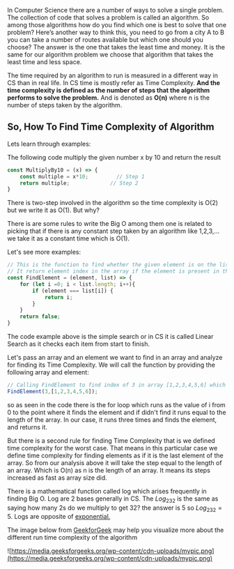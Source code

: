 In Computer Science there are a number of ways to solve a single problem. The collection of code that solves a problem is called an algorithm. So among those algorithms how do you find which one is best to solve that one problem? Here’s another way to think this, you need to go from a city A to B you can take a number of routes available but which one should you choose? The answer is the one that takes the least time and money. It is the same for our algorithm problem we choose that algorithm that takes the least time and less space. 

The time required by an algorithm to run is measured in a different way in CS than in real life. In CS time is mostly refer as Time Complexity. **And the time complexity is defined as the number of steps that the algorithm performs to solve the problem.** And is denoted as **O(n)** where n is the number of steps taken by the algorithm. 

## So, How To Find Time Complexity of Algorithm

Lets learn through examples:

The following code multiply the given number x by 10 and return the result

```jsx
const MultiplyBy10 = (x) => {
	const multiple = x*10;         // Step 1
    return multiple;             // Step 2
}
```

There is two-step involved in the algorithm so the time complexity is O(2) but we write it as O(1). But why? 

There is are some rules to write the Big O among them one is related to picking that if there is any constant step taken by an algorithm like 1,2,3,... we take it as a constant time which is O(1).

Let's see more examples:

```jsx
// This is the function to find whether the given element is on the list or not i.e. Simple Search
// It return element index in the array if the element is present in the array otherwise it returns false
const FindElement = (element, list) => {
    for (let i =0; i < list.length; i++){
        if (element === list[i]) {
            return i;
        }
    }
    return false;
}
```

The code example above is the simple search or in CS it is called Linear Search as it checks each item from start to finish.

Let's pass an array and an element we want to find in an array and analyze for finding its Time Complexity. We will call the function by providing the following array and element:

```jsx
// Calling FindElement to find index of 3 in array [1,2,3,4,5,6] which is of length
FindElement(3,[1,2,3,4,5,6]);
```

so as seen in the code there is the for loop which runs as the value of i from 0 to the point where it finds the element and if didn't find it runs equal to the length of the array. In our case, it runs three times and finds the element, and returns it.

But there is a second rule for finding Time Complexity that is we defined time complexity for the worst case. That means in this particular case we define time complexity for finding elements as if it is the last element of the array. So from our analysis above it will take the step equal to the length of an array. Which is O(n) as n is the length of an array. It means its steps increased as fast as array size did.

There is a mathematical function called log which arises frequently in finding Big O. Log are 2 bases generally in CS. The $Log_232$ is the same as saying how many 2s do we multiply to get 32? the answer is 5 so $Log_232  = 5$. Logs are opposite of [exponential.](https://en.wikipedia.org/wiki/Exponential_function)

The image below from [GeekforGeek](https://www.geeksforgeeks.org/) may help you visualize more about the different run time complexity of the algorithm 

![https://media.geeksforgeeks.org/wp-content/cdn-uploads/mypic.png](https://media.geeksforgeeks.org/wp-content/cdn-uploads/mypic.png)